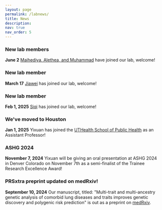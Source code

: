 ```yaml
---
layout: page
permalink: /labnews/
title: News
description: 
nav: true
nav_order: 5
---
```

### New lab members
**June 2** [Maihediya, Alethea, and Muhammad](https://www.heylab.org/team/) have joined our lab, welcome!

### New lab member
**March 17** [Jiawei](https://www.heylab.org/team/) has joined our lab, welcome!

### New lab member
**Feb 1, 2025** [Siqi](https://www.heylab.org/team/) has joined our lab, welcome!

### We've moved to Houston
**Jan 1, 2025** Yixuan has joined the [UTHealth School of Public Health](https://sph.uth.edu/campuses/houston) as an Assistant Professor! 

### ASHG 2024
**November 7, 2024** Yixuan will be giving an oral presentation at ASHG 2024 in Denver Colorado on November 7th as a semi-finalist of the Trainee Research Excellence Award!

### PRSxtra preprint updated on medRxiv!
**September 10, 2024** Our manuscript, titled: "Multi-trait and multi-ancestry genetic analysis of comorbid lung diseases and traits improves genetic discovery and polygenic risk prediction" is out as a preprint on [medRxiv](https://www.medrxiv.org/content/10.1101/2024.08.25.24312558v2).


